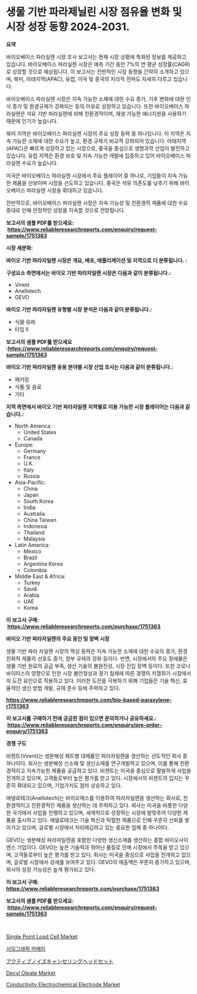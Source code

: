 <p><h1>생물 기반 파라제닐린 시장 점유율 변화 및 시장 성장 동향 2024-2031.</h1></p><p><strong>요약</strong></p>
<p><p>바이오베이스 파라실렌 시장 조사 보고서는 현재 시장 상황에 특화된 정보를 제공하고 있습니다. 바이오베이스 파라실렌 시장은 예측 기간 동안 7%의 연 평균 성장률(CAGR)로 성장할 것으로 예상됩니다. 이 보고서는 전반적인 시장 동향을 간략히 소개하고 있으며, 북미, 아태지역(APAC), 유럽, 미국 및 중국의 지리적 전파도 자세히 다루고 있습니다.</p><p>바이오베이스 파라실렌 시장은 지속 가능한 소재에 대한 수요 증가, 기후 변화에 대한 인식 증가 및 환경규제가 강화되는 등의 이유로 성장하고 있습니다. 또한 바이오베이스 파라실렌은 석유 기반 파라실렌에 비해 친환경적이며, 재생 가능한 에너지원을 사용하기 때문에 인기가 높습니다.</p><p>북미 지역은 바이오베이스 파라실렌 시장의 주요 성장 동력 중 하나입니다. 이 지역은 지속 가능한 소재에 대한 수요가 높고, 환경 규제가 비교적 강화되어 있습니다. 아태지역(APAC)은 빠르게 성장하고 있는 시장으로, 중국을 중심으로 생명과학 산업이 발전하고 있습니다. 유럽 지역은 환경 보호 및 지속 가능한 개발에 집중하고 있어 바이오베이스 파라실렌 수요가 높습니다.</p><p>미국은 바이오베이스 파라실렌 시장에서 주요 플레이어 중 하나로, 기업들이 지속 가능한 제품을 선보이며 시장을 선도하고 있습니다. 중국은 석유 의존도를 낮추기 위해 바이오베이스 파라실렌 시장을 확대하고 있습니다.</p><p>전반적으로, 바이오베이스 파라실렌 시장은 지속 가능성 및 친환경적 제품에 대한 수요 증대로 인해 안정적인 성장을 지속할 것으로 전망됩니다.</p></p>
<p><strong>보고서의 샘플 PDF를 받으세요: &nbsp;<a href="https://www.reliableresearchreports.com/enquiry/request-sample/1751363">https://www.reliableresearchreports.com/enquiry/request-sample/1751363</a></strong></p>
<p><strong>시장 세분화:</strong></p>
<p><strong> 바이오 기반 파라자일렌 시장은 개요, 배포, 애플리케이션 및 지역으로 더 분류됩니다. :</strong></p>
<p><strong>구성요소 측면에서는 바이오 기반 파라자일렌 시장은 다음과 같이 분류됩니다.:</strong></p>
<p><ul><li>Virent</li><li>Anellotech</li><li>GEVO</li></ul></p>
<p><strong> 바이오 기반 파라자일렌 유형별 시장 분석은 다음과 같이 분류됩니다.:</strong></p>
<p><ul><li>식물 유래</li><li>타입 II</li></ul></p>
<p><strong>보고서의 샘플 PDF를 받으세요 :<a href="https://www.reliableresearchreports.com/enquiry/request-sample/1751363">https://www.reliableresearchreports.com/enquiry/request-sample/1751363</a></strong></p>
<p><strong> 바이오 기반 파라자일렌 응용 분야별 시장 산업 조사는 다음과 같이 분류됩니다.:</strong></p>
<p><ul><li>패키징</li><li>식품 및 음료</li><li>기타</li></ul></p>
<p><strong>지역 측면에서 바이오 기반 파라자일렌 지역별로 이용 가능한 시장 플레이어는 다음과 같습니다.:</strong></p>
<p><ul>
    <li>
        North America:
        <ul>
            <li>United States</li>
            <li>Canada</li>
        </ul>
    </li>
    <li>
        Europe:
        <ul>
            <li>Germany</li>
            <li>France</li>
            <li>U.K.</li>
            <li>Italy</li>
            <li>Russia</li>
        </ul>
    </li>
    <li>
        Asia-Pacific:
        <ul>
            <li>China</li>
            <li>Japan</li>
            <li>South Korea</li>
            <li>India</li>
            <li>Australia</li>
            <li>China Taiwan</li>
            <li>Indonesia</li>
            <li>Thailand</li>
            <li>Malaysia</li>
        </ul>
    </li>
    <li>
        Latin America:
        <ul>
            <li>Mexico</li>
            <li>Brazil</li>
            <li>Argentina Korea</li>
            <li>Colombia</li>
        </ul>
    </li>
    <li>
        Middle East & Africa:
        <ul>
            <li>Turkey</li>
            <li>Saudi</li>
            <li>Arabia</li>
            <li>UAE</li>
            <li>Korea</li>
        </ul>
    </li>
    </ul></p>
<p><strong>이 보고서 구매: &nbsp;<a href="https://www.reliableresearchreports.com/purchase/1751363">https://www.reliableresearchreports.com/purchase/1751363</a></strong></p>
<p><strong>바이오 기반 파라자일렌의 주요 동인 및 장벽 시장</strong></p>
<p><p>생물 기반 파라 자일렌 시장의 핵심 동력은 지속 가능한 소재에 대한 수요의 증가, 환경 친화적 제품의 선호도 증가, 정부 규제의 강화 등이다. 반면, 시장에서의 주요 장애물은 생물 기반 원료의 공급 부족, 생산 기술의 불완전성, 시장 진입 장벽 등이다. 또한 코로나 바이러스의 영향으로 인한 시장 불안정성과 경기 침체에 따른 경쟁의 치열화가 시장에서의 도전 요인으로 작용하고 있다. 이러한 도전을 극복하기 위해 기업들은 기술 혁신, 효율적인 생산 방법 개발, 규제 준수 등에 주력하고 있다.</p></p>
<p><strong><a href="https://www.reliableresearchreports.com/bio-based-paraxylene-r1751363">https://www.reliableresearchreports.com/bio-based-paraxylene-r1751363</a></strong></p>
<p><strong>이 보고서를 구매하기 전에 궁금한 점이 있으면 문의하거나 공유하세요.: &nbsp;<a href="https://www.reliableresearchreports.com/enquiry/pre-order-enquiry/1751363">https://www.reliableresearchreports.com/enquiry/pre-order-enquiry/1751363</a></strong></p>
<p><strong>경쟁 구도</strong></p>
<p><p>비렌트(Virent)는 생분해성 페트병 대체품인 파라자일렌을 생산하는 선도적인 회사 중 하나이다. 회사는 생분해성 신소재 및 생신소재를 연구개발하고 있으며, 이를 통해 친환경적이고 지속가능한 제품을 공급하고 있다. 비렌트는 미국을 중심으로 활발하게 사업을 전개하고 있으며, 고객들로부터 높은 평가를 받고 있다. 시장에서의 비렌트의 입지는 꾸준히 확대되고 있으며, 기업가치도 점차 상승하고 있다.</p><p>애넬로테크(Anellotech)는 바이오매스를 이용하여 파라자일렌을 생산하는 회사로, 친환경적이고 친환경적인 제품을 생산하는 데 주력하고 있다. 회사는 미국을 비롯한 다양한 국가에서 사업을 진행하고 있으며, 세계적으로 성장하는 시장에 발맞추어 다양한 제품을 출시하고 있다. 애넬로테크는 기술 혁신과 탁월한 제품으로 인해 꾸준히 신뢰를 쌓아가고 있으며, 글로벌 시장에서 자리매김하고 있는 중요한 업체 중 하나이다.</p><p>GEVO는 생분해성 파라자일렌을 포함한 다양한 생신소재를 생산하는 종합 바이오사이엔스 기업이다. GEVO는 높은 기술력과 뛰어난 품질로 인해 시장에서 주목을 받고 있으며, 고객들로부터 높은 평가를 받고 있다. 회사는 미국을 중심으로 사업을 전개하고 있으며, 글로벌 시장에서 강세를 보여주고 있다. GEVO의 매출액은 꾸준히 증가하고 있으며, 회사의 성장 가능성은 높게 평가되고 있다.</p></p>
<p><strong>이 보고서 구매: &nbsp; <a href="https://www.reliableresearchreports.com/purchase/1751363">https://www.reliableresearchreports.com/purchase/1751363</a></strong></p>
<p><strong>보고서의 샘플 PDF를 받으세요: &nbsp;<a href="https://www.reliableresearchreports.com/enquiry/request-sample/1751363">https://www.reliableresearchreports.com/enquiry/request-sample/1751363</a></strong><strong></strong></p>
<p>&nbsp;</p>
<p><p><a href="https://view.publitas.com/reportprime-1/single-point-load-cell-market-size-and-market-trends-complete-industry-overview-2024-to-2031/">Single Point Load Cell Market</a></p><p><a href="https://medium.com/@danykakilback/%EC%97%B4%ED%99%94%EC%83%81-%EC%B9%B4%EB%A9%94%EB%9D%BC-%EC%8B%9C%EC%9E%A5-%EB%B3%B4%EA%B3%A0%EC%84%9C%EB%8A%94-%EC%9D%B4-%EC%8B%9C%EC%9E%A5%EC%9D%98-%EC%B5%9C%EC%8B%A0-%ED%8A%B8%EB%A0%8C%EB%93%9C%EC%99%80-%EC%84%B1%EC%9E%A5-%EA%B8%B0%ED%9A%8C%EB%A5%BC-%EB%B0%9D%ED%98%80%EC%A4%8D%EB%8B%88%EB%8B%A4-d85ade46a094">서모그래픽 카메라</a></p><p><a href="https://github.com/dadanedu33/Market-Research-Report-List-1/blob/main/295326525564.md">アクティブノイズキャンセリングヘッドセット</a></p><p><a href="https://issuu.com/reportprime-2/docs/decyl-oleate-market-size-2030.pptx">Decyl Oleate Market</a></p><p><a href="https://woozy-pyroraptor-a1f.notion.site/Conductivity-Electrochemical-Electrode-Market-Insights-into-Market-CAGR-Market-Trends-and-Growth--8c725a5133374ddfa0aad65bcf40823b">Conductivity Electrochemical Electrode Market</a></p></p>